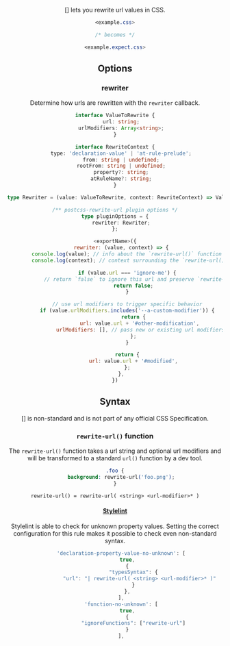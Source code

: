 <!-- Available Variables: -->
<!-- <humanReadableName> PostCSS Your Plugin -->
<!-- <exportName> postcssYourPlugin -->
<!-- <packageName> @csstools/postcss-your-plugin -->
<!-- <packageVersion> 1.0.0 -->
<!-- <packagePath> plugins/postcss-your-plugin -->
<!-- <cssdbId> your-feature -->
<!-- <specUrl> https://www.w3.org/TR/css-color-4/#funcdef-color -->
<!-- <example.css> file contents for examples/example.css -->
<!-- <header> -->
<!-- <usage> usage instructions -->
<!-- <envSupport> -->
<!-- <corsWarning> -->
<!-- <linkList> -->
<!-- <parallelBuildsNotice> -->
<!-- to generate : npm run docs -->

<header>

[<humanReadableName>] lets you rewrite url values in CSS.

```css
<example.css>

/* becomes */

<example.expect.css>
```

<usage>

<envSupport>

## Options

### rewriter

Determine how urls are rewritten with the `rewriter` callback.

```ts
interface ValueToRewrite {
	url: string;
	urlModifiers: Array<string>;
}

interface RewriteContext {
	type: 'declaration-value' | 'at-rule-prelude';
	from: string | undefined;
	rootFrom: string | undefined;
	property?: string;
	atRuleName?: string;
}

type Rewriter = (value: ValueToRewrite, context: RewriteContext) => ValueToRewrite | false;

/** postcss-rewrite-url plugin options */
type pluginOptions = {
	rewriter: Rewriter;
};
```

```js
<exportName>({
	rewriter: (value, context) => {
		console.log(value); // info about the `rewrite-url()` function itself (e.g. the url and url modifiers)
		console.log(context); // context surrounding the `rewrite-url()` function (i.e. where was it found?)

		if (value.url === 'ignore-me') {
			// return `false` to ignore this url and preserve `rewrite-url()` in the output
			return false;
		}

		// use url modifiers to trigger specific behavior
		if (value.urlModifiers.includes('--a-custom-modifier')) {
			return {
				url: value.url + '#other-modification',
				urlModifiers: [], // pass new or existing url modifiers to emit these in the final result
			};
		}

		return {
			url: value.url + '#modified',
		};
	},
})
```

## Syntax

[<humanReadableName>] is non-standard and is not part of any official CSS Specification.

### `rewrite-url()` function

The `rewrite-url()` function takes a url string and optional url modifiers and will be transformed to a standard `url()` function by a dev tool.

```css
.foo {
	background: rewrite-url('foo.png');
}
```

```
rewrite-url() = rewrite-url( <string> <url-modifier>* )
```

#### [Stylelint](https://stylelint.io/user-guide/rules/declaration-property-value-no-unknown/#propertiessyntax--property-syntax-)

Stylelint is able to check for unknown property values.
Setting the correct configuration for this rule makes it possible to check even non-standard syntax.

```js
	'declaration-property-value-no-unknown': [
		true,
		{
			"typesSyntax": {
				"url": "| rewrite-url( <string> <url-modifier>* )"
			}
		},
	],
	'function-no-unknown': [
		true,
		{
			"ignoreFunctions": ["rewrite-url"]
		}
	],
```

<linkList>
